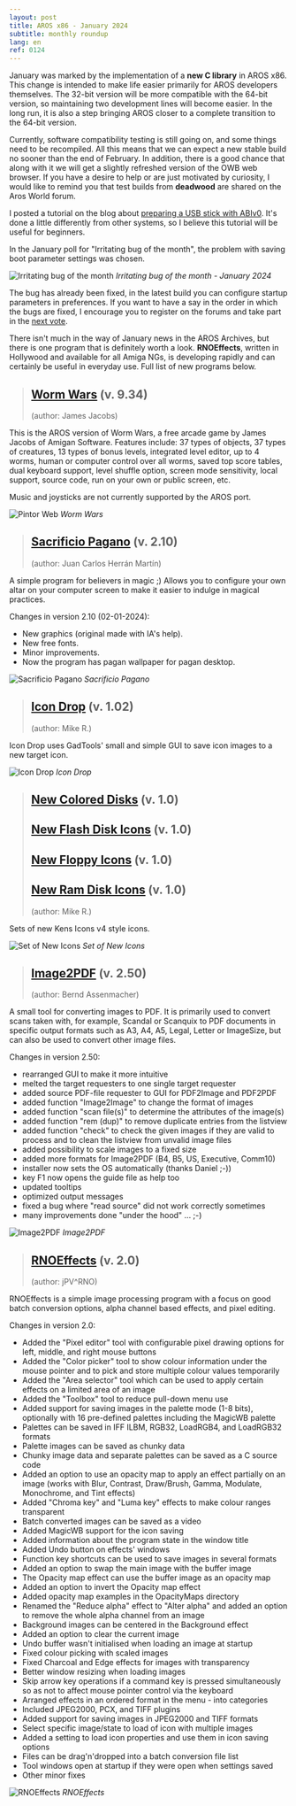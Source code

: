 ```yaml
---
layout: post
title: AROS x86 - January 2024
subtitle: monthly roundup
lang: en
ref: 0124
---
```


January was marked by the implementation of a **new C library** in AROS x86. This change is intended to make life easier primarily for AROS developers themselves. The 32-bit version will be more compatible with the 64-bit version, so maintaining two development lines will become easier. In the long run, it is also a step bringing AROS closer to a complete transition to the 64-bit version.

Currently, software compatibility testing is still going on, and some things need to be recompiled. All this means that we can expect a new stable build no sooner than the end of February. In addition, there is a good chance that along with it we will get a slightly refreshed version of the OWB web browser. If you have a desire to help or are just motivated by curiosity, I would like to remind you that test builds from **deadwood** are shared on the Aros World forum.

I posted a tutorial on the blog about [preparing a USB stick with ABIv0](https://arosnews.github.io/how-to-prepare-usb-flash-drive-aros/). It's done a little differently from other systems, so I believe this tutorial will be useful for beginners.

In the January poll for "Irritating bug of the month", the problem with saving boot parameter settings was chosen.

![Irritating bug of the month](/assets/img/ibotm0124.jpg)
*Irritating bug of the month - January 2024*

The bug has already been fixed, in the latest build you can configure startup parameters in preferences. If you want to have a say in the order in which the bugs are fixed, I encourage you to register on the forums and take part in the [next vote](https://www.arosworld.org/infusions/forum/viewthread.php?thread_id=1191&pid=3842).

There isn't much in the way of January news in the AROS Archives, but there is one program that is definitely worth a look. **RNOEffects**, written in Hollywood and available for all Amiga NGs, is developing rapidly and can certainly be useful in everyday use. Full list of new programs below.

> ## [Worm Wars](https://archives.arosworld.org/?function=showfile&file=game/action/wormwars.i386-aros.zip) (v. 9.34)
> (author: James Jacobs)

This is the AROS version of Worm Wars, a free arcade game by James Jacobs of Amigan Software. Features include: 37 types of objects, 37 types of creatures, 13 types of bonus levels, integrated level editor, up to 4 worms, human or computer control over all worms, saved top score tables, dual keyboard support, level shuffle option, screen mode sensitivity, local support, source code, run on your own or public screen, etc.

Music and joysticks are not currently supported by the AROS port.

![Pintor Web](/assets/img/wormwars.jpg)
*Worm Wars*

> ## [Sacrificio Pagano](https://archives.arosworld.org/?function=showfile&file=utility/misc/sacrificiopagano.lha) (v. 2.10)
> (author: Juan Carlos Herrán Martín)

A simple program for believers in magic ;) Allows you to configure your own altar on your computer screen to make it easier to indulge in magical practices.

Changes in version 2.10 (02-01-2024):

- New graphics (original made with IA's help).
- New free fonts.
- Minor improvements.
- Now the program has pagan wallpaper for pagan desktop.

![Sacrificio Pagano](/assets/img/pagano210.jpg)
*Sacrificio Pagano*

> ## [Icon Drop](https://archives.arosworld.org/?function=showfile&file=graphics/icon/icondropx_12-29-23.i386-aros.zip) (v. 1.02)
> (author: Mike R.)

Icon Drop uses GadTools' small and simple GUI to save icon images to a new target icon.

![Icon Drop](/assets/img/icondrop102.jpg)
*Icon Drop*

> ## [New Colored Disks](https://archives.arosworld.org/?function=showfile&file=graphics/icon/new_colored_disks.zip) (v. 1.0)
> ## [New Flash Disk Icons](https://archives.arosworld.org/?function=showfile&file=graphics/icon/new_flash_disk_icons.zip) (v. 1.0)
> ## [New Floppy Icons](https://archives.arosworld.org/?function=showfile&file=graphics/icon/new_floppy_icons.zip) (v. 1.0)
> ## [New Ram Disk Icons](https://archives.arosworld.org/?function=showfile&file=graphics/icon/new_ram_disk_icons.zip) (v. 1.0)
> (author: Mike R.)

Sets of new Kens Icons v4 style icons.

![Set of New Icons](/assets/img/newicons.jpg)
*Set of New Icons*

> ## [Image2PDF](https://archives.arosworld.org/?function=showfile&file=office/dtp/image2pdf.i386-aros.lha) (v. 2.50)
> (author: Bernd Assenmacher)

A small tool for converting images to PDF. It is primarily used to convert scans taken with, for example, Scandal or Scanquix to PDF documents in specific output formats such as A3, A4, A5, Legal, Letter or ImageSize, but can also be used to convert other image files.

Changes in version 2.50:
- rearranged GUI to make it more intuitive
- melted the target requesters to one single target requester
- added source PDF-file requester to GUI for PDF2Image and PDF2PDF
- added function "Image2Image" to change the format of images
- added function "scan file(s)" to determine the attributes of the image(s)
- added function "rem (dup)" to remove duplicate entries from the listview
- added function "check" to check the given images if they are valid to process and to clean the listview from unvalid image files    
- added possibility to scale images to a fixed size
- added more formats for Image2PDF (B4, B5, US, Executive, Comm10)
- installer now sets the OS automatically (thanks Daniel ;-))
- key F1 now opens the guide file as help too
- updated tooltips
- optimized output messages
- fixed a bug where "read source" did not work correctly sometimes 
- many improvements done "under the hood" ... ;-)

![Image2PDF](/assets/img/image2pdf25.jpg)
*Image2PDF*

> ## [RNOEffects](https://archives.arosworld.org/?function=showfile&file=graphics/edit/rnoeffects.i386-aros.lha) (v. 2.0)
> (author: jPV^RNO)

RNOEffects is a simple image processing program with a focus on good batch conversion options, alpha channel based effects, and pixel editing.

Changes in version 2.0:
- Added the "Pixel editor" tool with configurable pixel drawing options for left, middle, and right mouse buttons
- Added the "Color picker" tool to show colour information under the mouse pointer and to pick and store multiple colour values temporarily
- Added the "Area selector" tool which can be used to apply certain effects on a limited area of an image
- Added the "Toolbox" tool to reduce pull-down menu use
- Added support for saving images in the palette mode (1-8 bits), optionally with 16 pre-defined palettes including the MagicWB palette
- Palettes can be saved in IFF ILBM, RGB32, LoadRGB4, and LoadRGB32 formats
- Palette images can be saved as chunky data
- Chunky image data and separate palettes can be saved as a C source code
- Added an option to use an opacity map to apply an effect partially on an image (works with Blur, Contrast, Draw/Brush, Gamma, Modulate, Monochrome, and Tint effects)
- Added "Chroma key" and "Luma key" effects to make colour ranges transparent
- Batch converted images can be saved as a video
- Added MagicWB support for the icon saving
- Added information about the program state in the window title
- Added Undo button on effects' windows
- Function key shortcuts can be used to save images in several formats
- Added an option to swap the main image with the buffer image
- The Opacity map effect can use the buffer image as an opacity map
- Added an option to invert the Opacity map effect
- Added opacity map examples in the OpacityMaps directory
- Renamed the "Reduce alpha" effect to "Alter alpha" and added an option to remove the whole alpha channel from an image
- Background images can be centered in the Background effect
- Added an option to clear the current image
- Undo buffer wasn't initialised when loading an image at startup
- Fixed colour picking with scaled images
- Fixed Charcoal and Edge effects for images with transparency
- Better window resizing when loading images
- Skip arrow key operations if a command key is pressed simultaneously so as not to affect mouse pointer control via the keyboard
- Arranged effects in an ordered format in the menu - into categories
- Included JPEG2000, PCX, and TIFF plugins
- Added support for saving images in JPEG2000 and TIFF formats
- Select specific image/state to load of icon with multiple images
- Added a setting to load icon properties and use them in icon saving options
- Files can be drag'n'dropped into a batch conversion file list
- Tool windows open at startup if they were open when settings saved
- Other minor fixes

![RNOEffects](/assets/img/rnoeffects20.jpg)
*RNOEffects*
